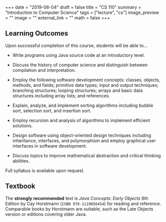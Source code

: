 +++
date = "2019-06-04"
draft = false
title = "CS 110"
summary = "Introduction to Computer Science"
tags = ["lecture", "cs"]
image_preview = ""
image = ""
external_link = ""
math = false
+++

## Learning Outcomes

Upon successful completion of this course, students will be able to...

+ Write programs using Java source code at an introductory level.

+ Discuss the history of computer science and distinguish between compilation and interpretation.

+ Employ the following software development concepts: classes, objects, methods, and fields; primitive data types; input and output techniques; branching structures; looping structures; arrays and basic data structures including array lists; and references.

+ Explain, analyze, and implement sorting algorithms including bubble sort, selection sort, and insertion sort.

+ Employ recursion and analysis of algorithms to implement efficient solutions.

+ Design software using object-oriented design techniques including inheritance, interfaces, and polymorphism and employ graphical user interfaces in software development.

+ Discuss topics to improve mathematical abstraction and critical thinking abilities.

Full syllabus is available upon request.

## Textbook

The **strongly recommended** text is _Java Concepts: Early Objects_ 8th Edition by Cay Horstmann (`ISBN 978‑1119056454`) for reading and reference. Comparable books by Horstmann are suitable, such as the Late Objects version or editions covering older Java.
